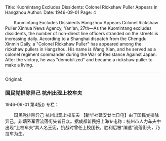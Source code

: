 Title: Kuomintang Excludes Dissidents: Colonel Rickshaw Puller Appears in Hangzhou
Author:
Date: 1946-09-01
Page: 4

　　Kuomintang Excludes Dissidents
    Hangzhou Appears Colonel Rickshaw Puller
    Xinhua News Agency, Yan'an, 27th—As the Kuomintang excludes dissidents, the number of non-direct line officers stranded on the streets is increasing daily. According to a Shanghai dispatch from the Chengdu Xinmin Daily, a "Colonel Rickshaw Puller" has appeared among the rickshaw pullers in Hangzhou. His name is Wang Xian, and he served as a colonel regiment commander during the War of Resistance Against Japan. After the victory, he was "demobilized" and became a rickshaw puller to make a living.



<hr /> 

Original: 


### 国民党排除异己  杭州出现上校车夫

1946-09-01
第4版()
专栏：

　　国民党排除异己
    杭州出现上校车夫
    【新华社延安廿七日电】由于国民党排除异己，非嫡系军官流落街头者日众。据成都新民报上海专电称：杭州市人力车夫中出现“上校车夫”其人名王宪，抗战时曾任上校团长，胜利后被“编遣”流落街头，乃拉车为生。
